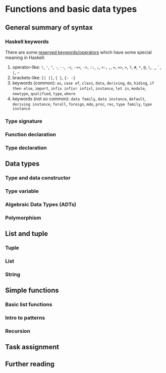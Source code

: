 # Functions and basic data types

## General summary of syntax

### Haskell keywords

There are some [reserved keywords/operators] which have some special meaning in Haskell:

1. operator-like: `!`, `'`, `"`, `-`, `--`, `-<`, `-<<`, `->`, `::`, `;`, `<-`, `,`, `=`, `=>`, `>`, `?`, `#`, `*`, `@`, `\`, `_`, `` ` ``, `|`, `~`
2. brackets-like: `[| |]`, `{ }`, `{- -}`
3. keywords (common): `as`, `case of`, `class`, `data`, `deriving`, `do`, `hiding`, `if then else`, `import`, `infix infixr infixl`, `instance`, `let in`, `module`, `newtype`, `qualified`, `type`, `where`
4. keywords (not so common): `data family`, `data instance`, `default`, `deriving instance`, `forall`, `foreign`, `mdo`, `proc`, `rec`, `type family`, `type instance`

[reserved keywords/operators]: https://wiki.haskell.org/Keywords

### Type signature

### Function declaration

### Type declaration

## Data types

### Type and data constructor

### Type variable

### Algebraic Data Types (ADTs)

### Polymorphism

## List and tuple

### Tuple

### List

### String

## Simple functions

### Basic list functions

### Intro to patterns

### Recursion

## Task assignment

## Further reading
